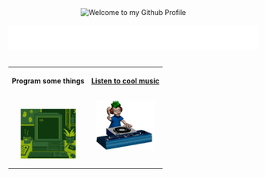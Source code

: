<div align="center">
  <img src="https://github.com/BrunnerLivio/brunnerlivio/blob/master/images/welcome.png?raw=true" style="max-width: 100%;" alt="Welcome to my Github Profile" />
  <br />
  <br />
  <img height="50" alt="My Name is Sophia and I like to " src="assets/personal_note.svg" />
  <br />
  <br />
  
  



<table width="100%" align="center">
<tr>
<td align="center">
  <br />
<strong>Program some things</strong>
<br />
<br />
<br />

<p>

<img alt="computer" height="100" src="assets/nela-gluhak-pc-3.gif">
</a>
</p>

</td>

<td align="center">
<a href="https://open.spotify.com/playlist/3lgsqj4rjl9GNHfJ22Fvbp?si=a3fd717f8c574768">
<strong>Listen to cool music</strong>
<br />
<br />


<p>
<img height="100" alt="Music" src="assets/music.gif"> 
</a>
</p>

</td>
</tr>
</table>

